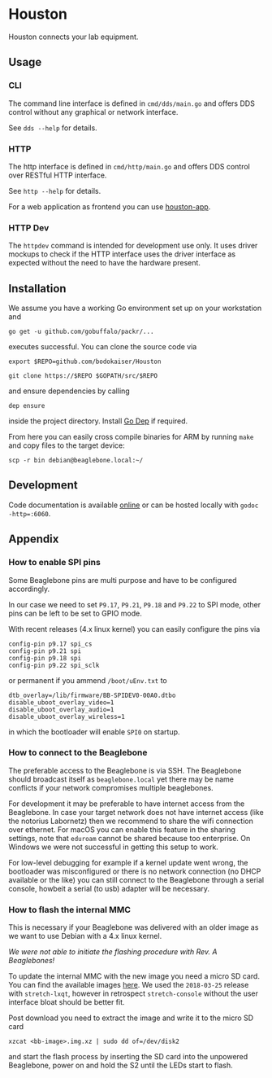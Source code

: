 # Houston

Houston connects your lab equipment.

## Usage

### CLI

The command line interface is defined in `cmd/dds/main.go` and offers DDS
control without any graphical or network interface.

See `dds --help` for details.

### HTTP

The http interface is defined in `cmd/http/main.go` and offers DDS
control over RESTful HTTP interface.

See `http --help` for details.

For a web application as frontend you can use
[houston-app](http://github.com/bodokaiser/houston-app).

### HTTP Dev

The `httpdev` command is intended for development use only. It uses driver
mockups to check if the HTTP interface uses the driver interface as expected
without the need to have the hardware present.

## Installation

We assume you have a working Go environment set up on your workstation and

    go get -u github.com/gobuffalo/packr/...

executes successful. You can clone the source code via

    export $REPO=github.com/bodokaiser/Houston

    git clone https://$REPO $GOPATH/src/$REPO

and ensure dependencies by calling

    dep ensure

inside the project directory. Install [Go Dep](https://golang.github.io/dep/)
if required.

From here you can easily cross compile binaries for ARM by running `make` and
copy files to the target device:

    scp -r bin debian@beaglebone.local:~/

## Development

Code documentation is available [online](https://godoc.org/github.com/bodokaiser/houston)
or can be hosted locally with `godoc -http=:6060`.

## Appendix

### How to enable SPI pins

Some Beaglebone pins are multi purpose and have to be configured accordingly.

In our case we need to set `P9.17`, `P9.21`, `P9.18` and `P9.22` to SPI mode,
other pins can be left to be set to GPIO mode.

With recent releases (4.x linux kernel) you can easily configure the pins via

    config-pin p9.17 spi_cs
    config-pin p9.21 spi
    config-pin p9.18 spi
    config-pin p9.22 spi_sclk

or permanent if you ammend `/boot/uEnv.txt` to

    dtb_overlay=/lib/firmware/BB-SPIDEV0-00A0.dtbo
    disable_uboot_overlay_video=1
    disable_uboot_overlay_audio=1
    disable_uboot_overlay_wireless=1

in which the bootloader will enable `SPI0` on startup.

### How to connect to the Beaglebone

The preferable access to the Beaglebone is via SSH. The Beaglebone should
broadcast itself as `beaglebone.local` yet there may be name conflicts if
your network compromises multiple beaglebones.

For development it may be preferable to have internet access from the
Beaglebone. In case your target network does not have internet access (like
the notorius Labornetz) then we recommend to share the wifi connection over
ethernet. For macOS you can enable this feature in the sharing settings, note
that `eduroam` cannot be shared because too enterprise. On Windows we were
not successful in getting this setup to work.

For low-level debugging for example if a kernel update went wrong, the
bootloader was misconfigured or there is no network connection (no DHCP
available or the like) you can still connect to the Beaglebone through a
serial console, howbeit a serial (to usb) adapter will be necessary.

### How to flash the internal MMC

This is necessary if your Beaglebone was delivered with an older image as we
want to use Debian with a 4.x linux kernel.

*We were not able to initiate the flashing procedure with Rev. A Beaglebones!*

To update the internal MMC with the new image you need a micro SD card. You can
find the available images [here](https://rcn-ee.com/rootfs/bb.org/testing/).
We used the `2018-03-25` release with `stretch-lxqt`, however in retrospect
`stretch-console` without the user interface bloat should be better fit.

Post download you need to extract the image and write it to the micro SD card

    xzcat <bb-image>.img.xz | sudo dd of=/dev/disk2

and start the flash process by inserting the SD card into the unpowered
Beaglebone, power on and hold the S2 until the LEDs start to flash.
